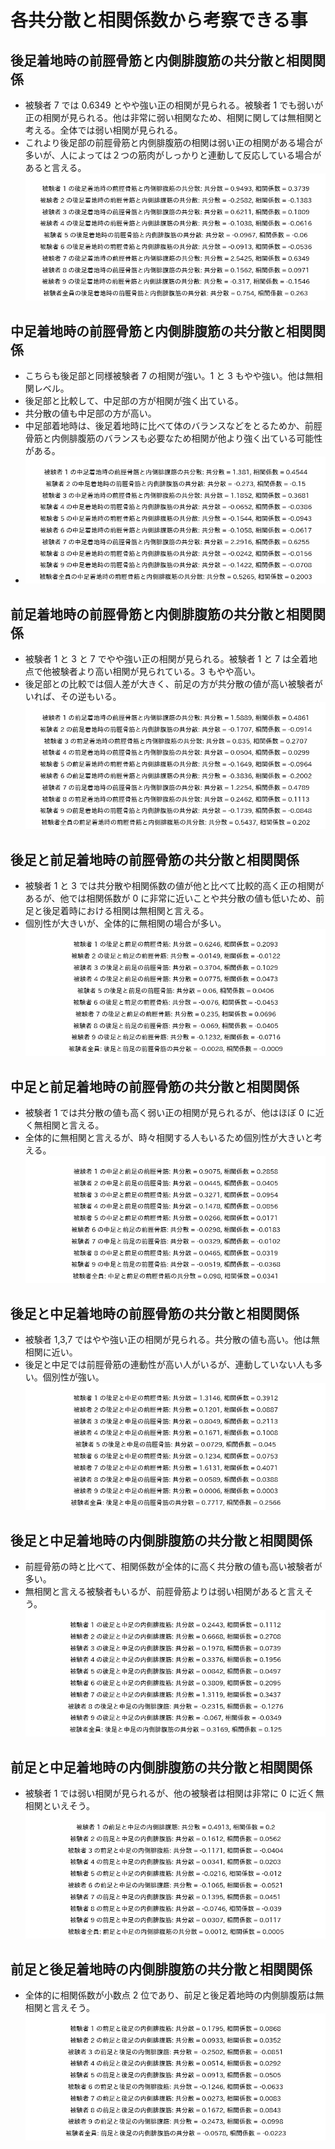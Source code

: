 # 各共分散と相関係数から考察できる事

## 後足着地時の前脛骨筋と内側腓腹筋の共分散と相関関係

- 被験者 7 では 0.6349 とやや強い正の相関が見られる。被験者 1 でも弱いが正の相関が見られる。他は非常に弱い相関なため、相関に関しては無相関と考える。全体では弱い相関が見られる。
- これより後足部の前脛骨筋と内側腓腹筋の相関は弱い正の相関がある場合が多いが、人によっては２つの筋肉がしっかりと連動して反応している場合があると言える。
  ![](/Plots/後足着地時の前脛骨筋と内側腓腹筋の共分散と相関関係.png)

## 中足着地時の前脛骨筋と内側腓腹筋の共分散と相関関係

- こちらも後足部と同様被験者 7 の相関が強い。1 と 3 もやや強い。他は無相関レベル。
- 後足部と比較して、中足部の方が相関が強く出ている。
- 共分散の値も中足部の方が高い。
- 中足部着地時は、後足着地時に比べて体のバランスなどをとるためか、前脛骨筋と内側腓腹筋のバランスも必要なため相関が他より強く出ている可能性がある。
- ![](/Plots/中足着地時の前脛骨筋と内側腓腹筋の共分散と相関関係.png)

## 前足着地時の前脛骨筋と内側腓腹筋の共分散と相関関係

- 被験者 1 と 3 と 7 でやや強い正の相関が見られる。被験者 1 と 7 は全着地点で他被験者より高い相関が見られている。3 もやや高い。
- 後足部との比較では個人差が大きく、前足の方が共分散の値が高い被験者がいれば、その逆もいる。
  ![](/Plots/前足着地時の前脛骨筋と内側腓腹筋の共分散と相関関係.png)

## 後足と前足着地時の前脛骨筋の共分散と相関関係

- 被験者 1 と 3 では共分散や相関係数の値が他と比べて比較的高く正の相関があるが、他では相関係数が 0 に非常に近いことや共分散の値も低いため、前足と後足着時における相関は無相関と言える。
- 個別性が大きいが、全体的に無相関の場合が多い。
  ![](/Plots/後足と前足の前脛骨筋の共分散と相関関係.png)

## 中足と前足着地時の前脛骨筋の共分散と相関関係

- 被験者 1 では共分散の値も高く弱い正の相関が見られるが、他はほぼ 0 に近く無相関と言える。
- 全体的に無相関と言えるが、時々相関する人もいるため個別性が大きいと考える。
  ![](/Plots/中足と前足の前脛骨筋の共分散と相関関係.png)

## 後足と中足着地時の前脛骨筋の共分散と相関関係

- 被験者 1,3,7 ではやや強い正の相関が見られる。共分散の値も高い。他は無相関に近い。
- 後足と中足では前脛骨筋の連動性が高い人がいるが、連動していない人も多い。個別性が強い。
  ![](/Plots/後足と中足の前脛骨筋の共分散と相関関係.png)

## 後足と中足着地時の内側腓腹筋の共分散と相関関係

- 前脛骨筋の時と比べて、相関係数が全体的に高く共分散の値も高い被験者が多い。
- 無相関と言える被験者もいるが、前脛骨筋よりは弱い相関があると言えそう。
  ![](/Plots/後足と中足の内側腓腹筋の共分散と相関関係.png)

## 前足と中足着地時の内側腓腹筋の共分散と相関関係

- 被験者 1 では弱い相関が見られるが、他の被験者は相関は非常に 0 に近く無相関といえそう。
  ![](/Plots/前足と中足の内側腓腹筋の共分散と相関関係.png)

## 前足と後足着地時の内側腓腹筋の共分散と相関関係

- 全体的に相関係数が小数点 2 位であり、前足と後足着地時の内側腓腹筋は無相関と言えそう。
  ![](/Plots/前足と後足の内側腓腹筋の共分散と相関関係.png)
